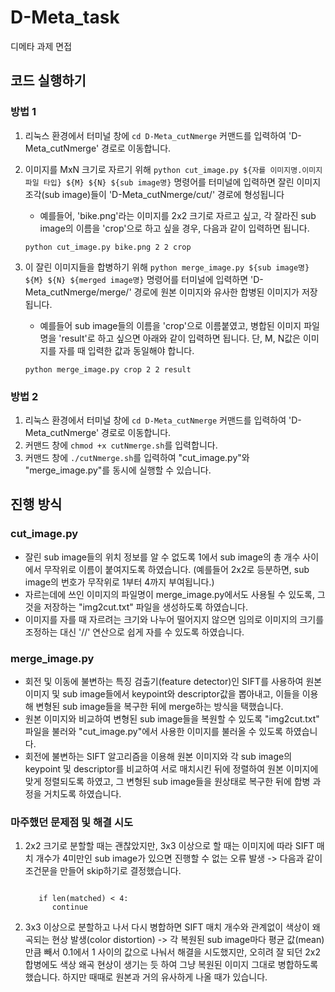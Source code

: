 # D-Meta_task
디메타 과제 면접


## 코드 실행하기
### 방법 1
1. 리눅스 환경에서 터미널 창에 `cd D-Meta_cutNmerge` 커맨드를 입력하여 'D-Meta_cutNmerge' 경로로 이동합니다.
2. 이미지를 MxN 크기로 자르기 위해 `python cut_image.py ${자를 이미지명.이미지 파일 타입} ${M} ${N} ${sub image명}` 명령어를 터미널에 입력하면 잘린 이미지 조각(sub image)들이 'D-Meta_cutNmerge/cut/' 경로에 형성됩니다
   - 예를들어, 'bike.png'라는 이미지를 2x2 크기로 자르고 싶고, 각 잘라진 sub image의 이름을 'crop'으로 하고 싶을 경우, 다음과 같이 입력하면 됩니다.
   
   `python cut_image.py bike.png 2 2 crop`
   
3. 이 잘린 이미지들을 합병하기 위해 `python merge_image.py ${sub image명} ${M} ${N} ${merged image명}` 명령어를 터미널에 입력하면 'D-Meta_cutNmerge/merge/' 경로에 원본 이미지와 유사한 합병된 이미지가 저장됩니다.
   - 예를들어 sub image들의 이름을 'crop'으로 이름붙였고, 병합된 이미지 파일명을 'result'로 하고 싶으면 아래와 같이 입력하면 됩니다. 단, M, N값은 이미지를 자를 때 입력한 값과 동일해야 합니다.
   
   `python merge_image.py crop 2 2 result`

### 방법 2
1. 리눅스 환경에서 터미널 창에 `cd D-Meta_cutNmerge` 커맨드를 입력하여 'D-Meta_cutNmerge' 경로로 이동합니다.
2. 커맨드 창에 `chmod +x cutNmerge.sh`를 입력합니다.
3. 커맨드 창에 `./cutNmerge.sh`를 입력하여 "cut_image.py"와 "merge_image.py"를 동시에 실행할 수 있습니다.


## 진행 방식
### cut_image.py
- 잘린 sub image들의 위치 정보를 알 수 없도록 1에서 sub image의 총 개수 사이에서 무작위로 이름이 붙여지도록 하였습니다. (예를들어 2x2로 등분하면, sub image의 번호가 무작위로 1부터 4까지 부여됩니다.)
- 자르는데에 쓰인 이미지의 파일명이 merge_image.py에서도 사용될 수 있도록, 그것을 저장하는 "img2cut.txt" 파일을 생성하도록 하였습니다.
- 이미지를 자를 때 자르려는 크기와 나누어 떨어지지 않으면 임의로 이미지의 크기를 조정하는 대신 '//' 연산으로 쉽게 자를 수 있도록 하였습니다.

### merge_image.py
- 회전 및 이동에 불변하는 특징 검출기(feature detector)인 SIFT를 사용하여 원본 이미지 및 sub image들에서 keypoint와 descriptor값을 뽑아내고, 이들을 이용해 변형된 sub image들을 복구한 뒤에 merge하는 방식을 택했습니다.
- 원본 이미지와 비교하여 변형된 sub image들을 복원할 수 있도록 "img2cut.txt" 파일을 불러와 "cut_image.py"에서 사용한 이미지를 불러올 수 있도록 하였습니다.
- 회전에 불변하는 SIFT 알고리즘을 이용해 원본 이미지와 각 sub image의 keypoint 및 descriptor를 비교하여 서로 매치시킨 뒤에 정렬하여 원본 이미지에 맞게 정렬되도록 하였고, 그 변형된 sub image들을 원상태로 복구한 뒤에 합병 과정을 거치도록 하였습니다.

### 마주했던 문제점 및 해결 시도
1. 2x2 크기로 분할할 때는 괜찮았지만, 3x3 이상으로 할 때는 이미지에 따라 SIFT 매치 개수가 4미만인 sub image가 있으면 진행할 수 없는 오류 발생
   -> 다음과 같이 조건문을 만들어 skip하기로 결정했습니다.
   <pre><code>
      if len(matched) < 4:
         continue
   </code></pre>
3. 3x3 이상으로 분할하고 나서 다시 병합하면 SIFT 매치 개수와 관계없이 색상이 왜곡되는 현상 발생(color distortion)
   -> 각 복원된 sub image마다 평균 값(mean)만큼 빼서 0.1에서 1 사이의 값으로 나눠서 해결을 시도했지만, 오히려 잘 되던 2x2 합병에도 색상 왜곡 현상이 생기는 듯 하여 그냥 복원된 이미지 그대로 병합하도록 했습니다. 하지만 때때로 원본과 거의 유사하게 나올 때가 있습니다.
